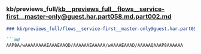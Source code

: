 ### kb/previews_full/kb__previews_full__flows__service-first__master-only@guest.har.part058.md.part002.md

```md
### kb/previews_full/flows__service-first__master-only@guest.har.part058.md (part 002)

```md
AAP8A/wAAAAAAAAEAAAEAAQD/AAAAAAEAAAAA/wAAAAEAAAD/AAAAAQAAAP8AAAAAA
```

```

```

